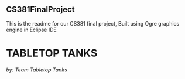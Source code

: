 ## CS381FinalProject
This is the readme for our CS381 final project,
Built using Ogre graphics engine in Eclipse IDE
# **TABLETOP TANKS**
###### *by: Team Tabletop Tanks*







